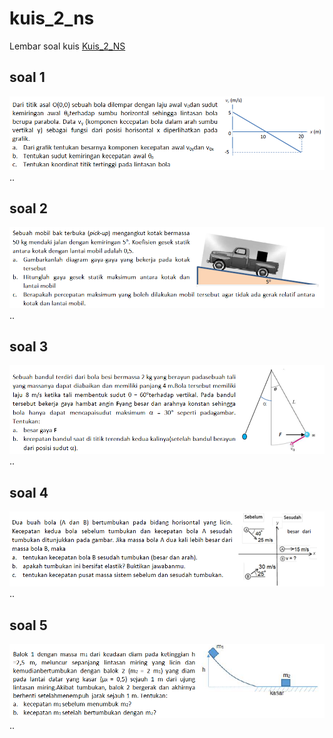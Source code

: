 # kuis_2_ns
Lembar soal kuis [Kuis_2_NS](pdf/kuis_2_ns.pdf)

## soal 1
![](../img/soal-1-ns.png)
..

## soal 2
![](../img/soal-2-ns.png)
..

## soal 3
![](../img/soal-3-ns.png)
..

## soal 4
![](../img/soal-4-ns.png)
..

## soal 5
![](../img/soal-5-ns.png)
..
